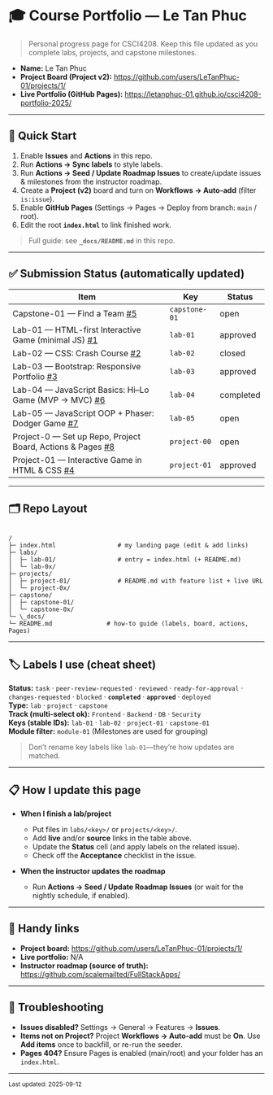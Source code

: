 # 🎓 Course Portfolio — Le Tan Phuc

> Personal progress page for CSCI4208. Keep this file updated as you complete labs, projects, and capstone milestones.

- **Name:** Le Tan Phuc
- **Project Board (Project v2):** <https://github.com/users/LeTanPhuc-01/projects/1/>
- **Live Portfolio (GitHub Pages):** <https://letanphuc-01.github.io/csci4208-portfolio-2025/>

---

## 🚀 Quick Start

1. Enable **Issues** and **Actions** in this repo.
2. Run **Actions → Sync labels** to style labels.
3. Run **Actions → Seed / Update Roadmap Issues** to create/update issues & milestones from the instructor roadmap.
4. Create a **Project (v2)** board and turn on **Workflows → Auto-add** (filter `is:issue`).
5. Enable **GitHub Pages** (Settings → Pages → Deploy from branch: `main` / root).
6. Edit the root **`index.html`** to link finished work.

> Full guide: see **`_docs/README.md`** in this repo.

---

## ✅ Submission Status (automatically updated)

<!-- STATUS:START -->
| Item | Key | Status |
|---|---|---|
| Capstone-01 — Find a Team [#5](https://github.com/LeTanPhuc-01/csci4208-portfolio-2025/issues/5) | `capstone-01` | open |
| Lab-01 — HTML-first Interactive Game (minimal JS) [#1](https://github.com/LeTanPhuc-01/csci4208-portfolio-2025/issues/1) | `lab-01` | approved |
| Lab-02 — CSS: Crash Course [#2](https://github.com/LeTanPhuc-01/csci4208-portfolio-2025/issues/2) | `lab-02` | closed |
| Lab-03 — Bootstrap: Responsive Portfolio [#3](https://github.com/LeTanPhuc-01/csci4208-portfolio-2025/issues/3) | `lab-03` | approved |
| Lab-04 — JavaScript Basics: Hi–Lo Game (MVP → MVC) [#6](https://github.com/LeTanPhuc-01/csci4208-portfolio-2025/issues/6) | `lab-04` | completed |
| Lab-05 — JavaScript OOP + Phaser: Dodger Game [#7](https://github.com/LeTanPhuc-01/csci4208-portfolio-2025/issues/7) | `lab-05` | open |
| Project-0 — Set up Repo, Project Board, Actions & Pages [#8](https://github.com/LeTanPhuc-01/csci4208-portfolio-2025/issues/8) | `project-00` | open |
| Project-01 — Interactive Game in HTML & CSS [#4](https://github.com/LeTanPhuc-01/csci4208-portfolio-2025/issues/4) | `project-01` | approved |
<!-- STATUS:END -->


---

## 🗂️ Repo Layout

```

/
├─ index.html                 # my landing page (edit & add links)
├─ labs/
│  ├─ lab-01/                 # entry = index.html (+ README.md)
│  └─ lab-0x/
├─ projects/
│  ├─ project-01/             # README.md with feature list + live URL
│  └─ project-0x/
├─ capstone/
│  ├─ capstone-01/
│  └─ capstone-0x/
└─ \_docs/
└─ README.md               # how-to guide (labels, board, actions, Pages)

```

---

## 🏷️ Labels I use (cheat sheet)

**Status:** `task` · `peer-review-requested` · `reviewed` · `ready-for-approval` · `changes-requested` · `blocked` · **`completed`** · **`approved`** · `deployed`  
**Type:** `lab` · `project` · `capstone`  
**Track (multi-select ok):** `Frontend` · `Backend` · `DB` · `Security`  
**Keys (stable IDs):** `lab-01` · `lab-02` · `project-01` · `capstone-01`  
**Module filter:** `module-01` (Milestones are used for grouping)

> Don’t rename key labels like `lab-01`—they’re how updates are matched.

---

## 📋 How I update this page

- **When I finish a lab/project**
  - Put files in `labs/<key>/` or `projects/<key>/`.
  - Add **live** and/or **source** links in the table above.
  - Update the **Status** cell (and apply labels on the related issue).
  - Check off the **Acceptance** checklist in the issue.

- **When the instructor updates the roadmap**
  - Run **Actions → Seed / Update Roadmap Issues** (or wait for the nightly schedule, if enabled).

---

## 🧰 Handy links

- **Project board:** <https://github.com/users/LeTanPhuc-01/projects/1/>  
- **Live portfolio:** N/A  
- **Instructor roadmap (source of truth):** <https://github.com/scalemailted/FullStackApps/>

---

## 🔧 Troubleshooting

- **Issues disabled?** Settings → General → Features → **Issues**.  
- **Items not on Project?** Project **Workflows → Auto-add** must be **On**. Use **Add items** once to backfill, or re-run the seeder.  
- **Pages 404?** Ensure Pages is enabled (main/root) and your folder has an `index.html`.

---

<sub>Last updated:  2025-09-12  </sub>

